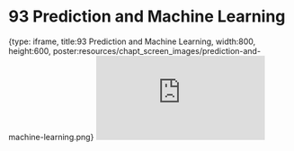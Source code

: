 # 93 Prediction and Machine Learning
 
{type: iframe, title:93 Prediction and Machine Learning, width:800, height:600, poster:resources/chapt_screen_images/prediction-and-machine-learning.png}
![](https://datatrail-jhu.github.io/DataTrail/no_toc/prediction-and-machine-learning.html)
 

 
